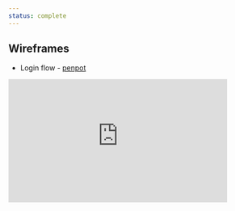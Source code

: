 ```yaml
---
status: complete
---
```


## Wireframes

- Login flow - [penpot](https://design.penpot.app/#/view/bbe43b4e-755c-815c-8004-719b4d42fbcf?page-id=b032c71e-25c6-80c4-8004-7a8c72fa586f&section=interactions&frame-id=3d52fe92-2a75-8073-8004-7adf82a9250c&index=0&share-id=e180278a-9a77-8036-8004-7af632a55e8f)


<iframe width="433" height="244" src="https://www.youtube.com/embed/Txspe3O5gaQ" title="Gratheon features - autologin" frameborder="0" allow="accelerometer; autoplay; clipboard-write; encrypted-media; gyroscope; picture-in-picture; web-share" referrerpolicy="strict-origin-when-cross-origin" allowfullscreen></iframe>
